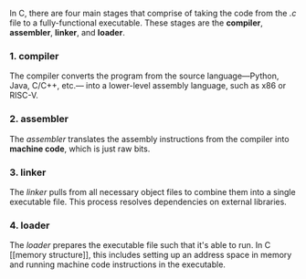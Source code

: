 In C, there are four main stages that comprise of taking the code from the *.c* file to a fully-functional executable. These stages are the **compiler**, **assembler**, **linker**, and **loader**.

### 1. compiler
The compiler converts the program from the source language—Python, Java, C/C++, etc.— into a lower-level assembly language, such as x86 or RISC-V.

### 2. assembler
The *assembler* translates the assembly instructions from the compiler into **machine code**, which is just raw bits.

### 3. linker
The *linker* pulls from all necessary object files to combine them into a single executable file. This process resolves dependencies on external libraries. 

### 4. loader
The *loader* prepares the executable file such that it's able to run. In C [[memory structure]], this includes setting up an address space in memory and running machine code instructions in the executable.
